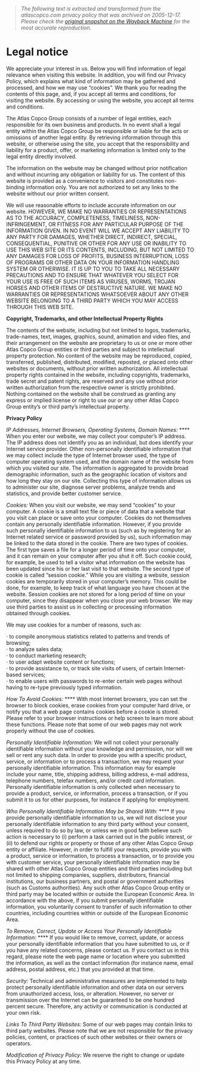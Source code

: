 > *The following text is extracted and transformed from the atlascopco.com privacy policy that was archived on 2005-12-17. Please check the [original snapshot on the Wayback Machine](https://web.archive.org/web/20051217225140id_/http%3A//www.atlascopco.com/ACGROUP/acgroup.nsf/docs/Legal%2Bnotice) for the most accurate reproduction.*

# Legal notice

  
  
  
We appreciate your interest in us. Below you will find information of legal relevance when visiting this website. In addition, you will find our Privacy Policy, which explains what kind of information may be gathered and processed, and how we may use “cookies”. We thank you for reading the contents of this page, and, if you accept all terms and conditions, for visiting the website. By accessing or using the website, you accept all terms and conditions.

The Atlas Copco Group consists of a number of legal entities, each responsible for its own business and products. In no event shall a legal entity within the Atlas Copco Group be responsible or liable for the acts or omissions of another legal entity. By retrieving information through this website, or otherwise using the site, you accept that the responsibility and liability for a product, offer, or marketing information is limited only to the legal entity directly involved. 

The information on the website may be changed without prior notification and without incurring any obligation or liability for us. The content of this website is provided as a convenience to visitors and constitutes non-binding information only. You are not authorized to set any links to the website without our prior written consent. 

We will use reasonable efforts to include accurate information on our website. HOWEVER, WE MAKE NO WARRANTIES OR REPRESENTATIONS AS TO THE ACCURACY, COMPLETENESS, TIMELINESS, NON-INFRINGEMENT, OR FITNESS FOR ANY PARTICULAR PURPOSE OF THE INFORMATION GIVEN. IN NO EVENT WILL WE ACCEPT ANY LIABILITY TO ANY PARTY FOR DAMAGES, WHETHER DIRECT, INDIRECT, SPECIAL, CONSEQUENTIAL, PUNITIVE OR OTHER FOR ANY USE OR INABILITY TO USE THIS WEB SITE OR ITS CONTENTS, INCLUDING, BUT NOT LIMITED TO ANY DAMAGES FOR LOSS OF PROFITS, BUSINESS INTERRUPTION, LOSS OF PROGRAMS OR OTHER DATA ON YOUR INFORMATION HANDLING SYSTEM OR OTHERWISE. IT IS UP TO YOU TO TAKE ALL NECESSARY PRECAUTIONS AND TO ENSURE THAT WHATEVER YOU SELECT FOR YOUR USE IS FREE OF SUCH ITEMS AS VIRUSES, WORMS, TROJAN HORSES AND OTHER ITEMS OF DESTRUCTIVE NATURE. WE MAKE NO WARRANTIES OR REPRESENTATIONS WHATSOEVER ABOUT ANY OTHER WEBSITE BELONGING TO A THIRD PARTY WHICH YOU MAY ACCESS THROUGH THIS WEB SITE.

**Copyright, Trademarks, and other Intellectual Property Rights**

The contents of the website, including but not limited to logos, trademarks, trade-names, text, images, graphics, sound, animation and video files, and their arrangement on the website are proprietary to us or one or more other Atlas Copco Group entities or third parties and subject to intellectual property protection. No content of the website may be reproduced, copied, transferred, published, distributed, modified, reposted, or placed onto other websites or documents, without prior written authorization. All intellectual property rights contained in the website, including copyrights, trademarks, trade secret and patent rights, are reserved and any use without prior written authorization from the respective owner is strictly prohibited. Nothing contained on the website shall be construed as granting any express or implied license or right to use our or any other Atlas Copco Group entity’s or third party’s intellectual property.

**Privacy Policy**

_IP Addresses, Internet Browsers, Operating Systems, Domain Names:_ **** When you enter our website, we may collect your computer’s IP address. The IP address does not identify you as an individual, but does identify your Internet service provider. Other non-personally identifiable information that we may collect include the type of Internet browser used, the type of computer operating system used, and the domain name of the website from which you visited our site. The information is aggregated to provide broad demographic information, such as the geographic location of visitors and how long they stay on our site. Collecting this type of information allows us to administer our site, diagnose server problems, analyze trends and statistics, and provide better customer service. 

_Cookies:_ When you visit our website, we may send “cookies” to your computer. A cookie is a small text file or piece of data that a website that you visit can place or save onto your computer. Cookies do not themselves contain any personally identifiable information. However, if you provide such personally identifiable information to us (such as by registering for an Internet related service or password provided by us), such information may be linked to the data stored in the cookie. There are two types of cookies. The first type saves a file for a longer period of time onto your computer, and it can remain on your computer after you shut it off. Such cookie could, for example, be used to tell a visitor what information on the website has been updated since his or her last visit to that website. The second type of cookie is called “session cookie.” While you are visiting a website, session cookies are temporarily stored in your computer’s memory. This could be done, for example, to keep track of what language you have chosen at the website. Session cookies are not stored for a long period of time on your computer, since they disappear when you close your web browser. We may use third parties to assist us in collecting or processing information obtained through cookies. 

We may use cookies for a number of reasons, such as: 

· to compile anonymous statistics related to patterns and trends of browsing;   
· to analyze sales data;  
· to conduct marketing research;  
· to user adapt website content or functions;  
· to provide assistance to, or track site visits of users, of certain Internet-based services;   
· to enable users with passwords to re-enter certain web pages without having to re-type previously typed information.

_How To Avoid Cookies:_ **** With most Internet browsers, you can set the browser to block cookies, erase cookies from your computer hard drive, or notify you that a web page contains cookies before a cookie is stored. Please refer to your browser instructions or help screen to learn more about these functions. Please note that some of our web pages may not work properly without the use of cookies. 

_Personally Identifiable Information:_ We will not collect your personally identifiable information without your knowledge and permission, nor will we sell or rent any such data. In order to provide you with a specific product, service, or information or to process a transaction, we may request your personally identifiable information. This information may for example include your name, title, shipping address, billing address, e-mail address, telephone numbers, telefax numbers, and/or credit card information. Personally identifiable information is only collected when necessary to provide a product, service, or information, process a transaction, or if you submit it to us for other purposes, for instance if applying for employment. 

_Who Personally Identifiable Information May be Shared With:_ **** If you provide personally identifiable information to us, we will not disclose your personally identifiable information to any third party without your consent, unless required to do so by law, or unless we in good faith believe such action is necessary to (i) perform a task carried out in the public interest, or (ii) to defend our rights or property or those of any other Atlas Copco Group entity or affiliate. However, in order to fulfill your requests, provide you with a product, service or information, to process a transaction, or to provide you with customer service, your personally identifiable information may be shared with other Atlas Copco Group entities and third parties including but not limited to shipping companies, suppliers, distributors, financial institutions, our business partners, and postal or government authorities (such as Customs authorities). Any such other Atlas Copco Group entity or third party may be located within or outside the European Economic Area. In accordance with the above, if you submit personally identifiable information, you voluntarily consent to transfer of such information to other countries, including countries within or outside of the European Economic Area. 

_To Remove, Correct, Update or Access Your Personally Identifiable Information:_ **** If you would like to remove, correct, update, or access your personally identifiable information that you have submitted to us, or if you have any related concerns, please contact us. If you contact us in this regard, please note the web page name or location where you submitted the information, as well as the contact information (for instance name, email address, postal address, etc.) that you provided at that time. 

_Security:_ Technical and administrative measures are implemented to help protect personally identifiable information and other data on our servers from unauthorized access, loss, or alteration. However, no server or transmission over the Internet can be guaranteed to be one hundred percent secure. Therefore, any activity or communication is conducted at your own risk.

_Links To Third Party Websites:_ Some of our web pages may contain links to third party websites. Please note that we are not responsible for the privacy policies, content, or practices of such other websites or their owners or operators. 

_Modification of Privacy Policy:_ We reserve the right to change or update this Privacy Policy at any time.    
  

